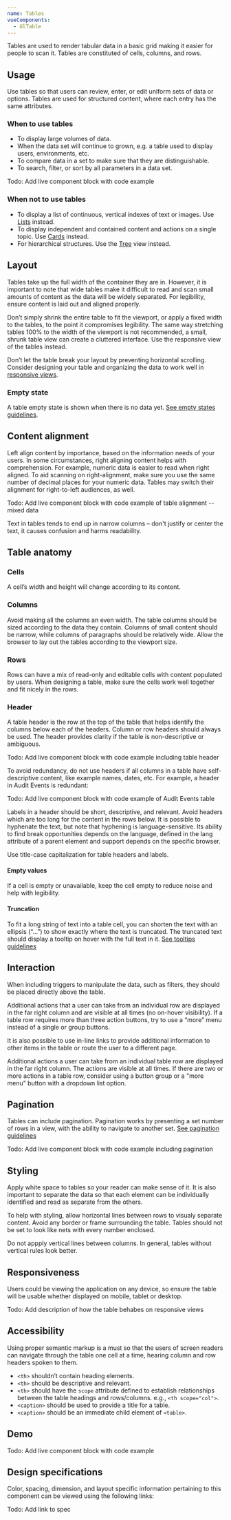 ```yaml
---
name: Tables
vueComponents: 
  - GlTable
---
```


Tables are used to render tabular data in a basic grid making it easier for people to scan it. Tables are constituted of cells, columns, and rows.

## Usage

Use tables so that users can review, enter, or edit uniform sets of data or options. Tables are used for structured content, where each entry has the same attributes.

### When to use tables

*   To display large volumes of data.
*   When the data set will continue to grown, e.g. a table used to display users, environments, etc.
*   To compare data in a set to make sure that they are distinguishable.
*   To search, filter, or sort by all parameters in a data set.

Todo: Add live component block with code example

### When not to use tables

*   To display a list of continuous, vertical indexes of text or images. Use [Lists](/components/lists) instead.
*   To display independent and contained content and actions on a single topic. Use [Cards](/components/cards) instead.
*   For hierarchical structures. Use the [Tree](/components/tree) view instead.

## Layout

Tables take up the full width of the container they are in. However, it is important to note that wide tables make it difficult to read and scan small amounts of content as the data will be widely separated. For legibility, ensure content is laid out and aligned properly.

Don’t simply shrink the entire table to fit the viewport, or apply a fixed width to the tables, to the point it compromises legibility. The same way stretching tables 100% to the width of the viewport is not recommended, a small, shrunk table view can create a cluttered interface. Use the responsive view of the tables instead.

Don’t let the table break your layout by preventing horizontal scrolling. Consider designing your table and organizing the data to work well in [responsive views](/components/tables/#responsiveness).

### Empty state

A table empty state is shown when there is no data yet. [See empty states guidelines](https://design.gitlab.com/regions/empty-states).

## Content alignment

Left align content by importance, based on the information needs of your users. In some circumstances, right aligning content helps with comprehension. For example, numeric data is easier to read when right aligned. To aid scanning on right-alignment, make sure you use the same number of decimal places for your numeric data. Tables may switch their alignment for right-to-left audiences, as well.

Todo: Add live component block with code example of table alignment -- mixed data

Text in tables tends to end up in narrow columns – don't justify or center the text, it causes confusion and harms readability.

## Table anatomy

### Cells

A cell’s width and height will change according to its content.

### Columns

Avoid making all the columns an even width. The table columns should be sized according to the data they contain. Columns of small content should be narrow, while columns of paragraphs should be relatively wide. Allow the browser to lay out the tables according to the viewport size.

### Rows

Rows can have a mix of read-only and editable cells with content populated by users. When designing a table, make sure the cells work well together and fit nicely in the rows.

### Header

A table header is the row at the top of the table that helps identify the columns below each of the headers. Column or row headers should always be used. The header provides clarity if the table is non-descriptive or ambiguous.

Todo: Add live component block with code example including table header

To avoid redundancy, do not use headers if all columns in a table have self-descriptive content, like example names, dates, etc. For example, a header in Audit Events is redundant:

Todo: Add live component block with code example of Audit Events table

Labels in a header should be short, descriptive, and relevant. Avoid headers which are too long for the content in the rows below. It is possible to hyphenate the text, but note that hyphening is language-sensitive. Its ability to find break opportunities depends on the language, defined in the lang attribute of a parent element and support depends on the specific browser.

Use title-case capitalization for table headers and labels.

#### Empty values

If a cell is empty or unavailable, keep the cell empty to reduce noise and help with legibility.

#### Truncation

To fit a long string of text into a table cell, you can shorten the text with an ellipsis (“...”) to show exactly where the text is truncated. The truncated text should display a tooltip on hover with the full text in it. [See tooltips guidelines](https://design.gitlab.com/components/tooltips)

## Interaction

When including triggers to manipulate the data, such as filters, they should be placed directly above the table.

Additional actions that a user can take from an individual row are displayed in the far right column and are visible at all times (no on-hover visibility). If a table row requires more than three action buttons, try to use a “more” menu instead of a single or group buttons.

It is also possible to use in-line links to provide additional information to other items in the table or route the user to a different page.

Additional actions a user can take from an individual table row are displayed in the far right column. The actions are visible at all times. If there are two or more actions in a table row, consider using a button group or a "more menu" button with a dropdown list option.

## Pagination

Tables can include pagination. Pagination works by presenting a set number of rows in a view, with the ability to navigate to another set. [See pagination guidelines](https://design.gitlab.com/components/pagination)

Todo: Add live component block with code example including pagination

## Styling

Apply white space to tables so your reader can make sense of it. It is also important to separate the data so that each element can be individually identified and read as separate from the others.

To help with styling, allow horizontal lines between rows to visualy separate content. Avoid any border or frame surrounding the table. Tables should not be set to look like nets with every number enclosed. 

Do not appply vertical lines between columns. In general, tables without vertical rules look better.

## Responsiveness

Users could be viewing the application on any device, so ensure the table will be usable whether displayed on mobile, tablet or desktop.

Todo: Add description of how the table behabes on responsive views

## Accessibility

Using proper semantic markup is a must so that the users of screen readers can navigate through the table one cell at a time, hearing column and row headers spoken to them.

* `<th>` shouldn’t contain heading elements.
* `<th>` should be descriptive and relevant.
* `<th>` should have the `scope` attribute defined to establish relationships between the table headings and rows/columns. e.g., `<th scope="col">`.
* `<caption>` should be used to provide a title for a table.
* `<caption>` should be an immediate child element of `<table>`.

## Demo

Todo: Add live component block with code example

## Design specifications

Color, spacing, dimension, and layout specific information pertaining to this component can be viewed using the following links:

Todo: Add link to spec

